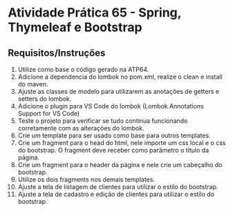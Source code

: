 # Atividade Prática 65 - Spring, Thymeleaf e Bootstrap

## Requisitos/Instruções
1. Utilize como base o código gerado na ATP64.
2. Adicione a dependencia do lombok no pom.xml, realize o clean e install do maven.
3. Ajuste as classes de modelo para utilizarem as anotações de getters e setters do lombok.
4. Adicione o plugin para VS Code do lombok (Lombok Annotations Support for VS Code)
5. Teste o projeto para verificar se tudo continua funcionando corretamente com as alterações do lombok.
6. Crie um template para ser usado como base para outros templates.
7. Crie um fragment para o head do html, nele importe um css local e o css do bootstrap. O fragment deve receber como parâmetro o título da página.
8. Crie um fragment para o header da página e nele crie um cabeçalho do bootstrap.
9. Utilize os dois fragments nos demais templates.
10. Ajuste a tela de listagem de clientes para utilizar o estilo do bootstrap.
11. Ajuste a tela de cadastro e edição de clientes para utilizar o estilo do bootstrap.
